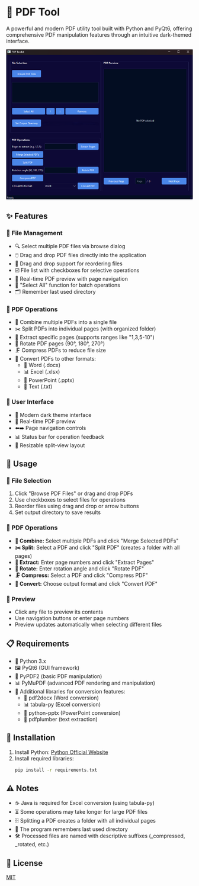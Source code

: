 # 📑 PDF Tool
A powerful and modern PDF utility tool built with Python and PyQt6, offering comprehensive PDF manipulation features through an intuitive dark-themed interface.

![PDF Tool Interface](main.png)

## ✨ Features

### 📁 File Management
- 🔍 Select multiple PDF files via browse dialog
- 🖱️ Drag and drop PDF files directly into the application
- 🔄 Drag and drop support for reordering files
- ☑️ File list with checkboxes for selective operations
- 👀 Real-time PDF preview with page navigation
- 📌 "Select All" function for batch operations
- 🗂️ Remember last used directory

### 📄 PDF Operations
- 🔗 Combine multiple PDFs into a single file
- ✂️ Split PDFs into individual pages (with organized folder)
- 📑 Extract specific pages (supports ranges like "1,3,5-10")
- 🔄 Rotate PDF pages (90°, 180°, 270°)
- 🗜️ Compress PDFs to reduce file size
- 🔄 Convert PDFs to other formats:
  - 📝 Word (.docx)
  - 📊 Excel (.xlsx)
  - 📎 PowerPoint (.pptx)
  - 📄 Text (.txt)

### 🎨 User Interface
- 🌙 Modern dark theme interface
- 👀 Real-time PDF preview
- ⬅️➡️ Page navigation controls
- 📊 Status bar for operation feedback
- 📏 Resizable split-view layout

## 🚀 Usage

### 📁 File Selection
1. Click "Browse PDF Files" or drag and drop PDFs
2. Use checkboxes to select files for operations
3. Reorder files using drag and drop or arrow buttons
4. Set output directory to save results

### 📄 PDF Operations
- **🔗 Combine:** Select multiple PDFs and click "Merge Selected PDFs"
- **✂️ Split:** Select a PDF and click "Split PDF" (creates a folder with all pages)
- **📑 Extract:** Enter page numbers and click "Extract Pages"
- **🔄 Rotate:** Enter rotation angle and click "Rotate PDF"
- **🗜️ Compress:** Select a PDF and click "Compress PDF"
- **🔄 Convert:** Choose output format and click "Convert PDF"

### 👀 Preview
- Click any file to preview its contents
- Use navigation buttons or enter page numbers
- Preview updates automatically when selecting different files

## 📋 Requirements

- 🐍 Python 3.x
- 🖼️ PyQt6 (GUI framework)
- 📄 PyPDF2 (basic PDF manipulation)
- 📊 PyMuPDF (advanced PDF rendering and manipulation)
- 🔄 Additional libraries for conversion features:
  - 📝 pdf2docx (Word conversion)
  - 📊 tabula-py (Excel conversion)
  - 📎 python-pptx (PowerPoint conversion)
  - 📄 pdfplumber (text extraction)

## 🔧 Installation

1. Install Python: [Python Official Website](https://www.python.org/downloads/)
2. Install required libraries:
   ```bash
   pip install -r requirements.txt
   ```

## ⚠️ Notes

- ☕ Java is required for Excel conversion (using tabula-py)
- ⏳ Some operations may take longer for large PDF files
- 🗄️ Splitting a PDF creates a folder with all individual pages
- 💾 The program remembers last used directory
- 🛠️ Processed files are named with descriptive suffixes (_compressed, _rotated, etc.)

## 📄 License

[MIT](https://choosealicense.com/licenses/mit/)